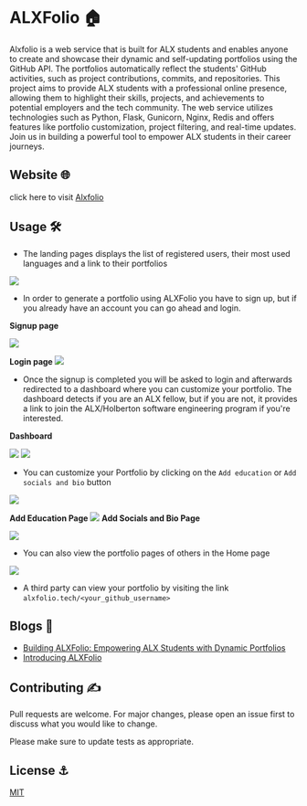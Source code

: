 # ALXFolio 🏠

Alxfolio is a web service that is built for ALX students and enables anyone to create and showcase their dynamic and self-updating portfolios using the GitHub API. The portfolios automatically reflect the students' GitHub activities, such as project contributions, commits, and repositories. This project aims to provide ALX students with a professional online presence, allowing them to highlight their skills, projects, and achievements to potential employers and the tech community. The web service utilizes technologies such as Python, Flask, Gunicorn, Nginx, Redis and offers features like portfolio customization, project filtering, and real-time updates. Join us in building a powerful tool to empower ALX students in their career journeys.

## Website 🌐

click here to visit [Alxfolio](www.alxfolio.tech)

## Usage 🛠️
- The landing pages displays the list of registered users, their most used languages and a link to their portfolios

![](https://github.com/dukeofhazardz/Alxfolio/blob/main/assets/alxfolio_img_1.jpg)
- In order to generate a portfolio using ALXFolio you have to sign up, but if you already have an account you can go ahead and login.

**Signup page**

![](https://github.com/dukeofhazardz/Alxfolio/blob/main/assets/alxfolio_img_3.jpg)

**Login page**
![](https://github.com/dukeofhazardz/Alxfolio/blob/main/assets/alxfolio_img.jpg)

- Once the signup is completed you will be asked to login and afterwards redirected to a dashboard where you can customize your portfolio. The dashboard detects if you are an ALX fellow, but if you are not, it provides a link to join the ALX/Holberton software engineering program if you're interested.


**Dashboard**

![](https://github.com/dukeofhazardz/Alxfolio/blob/main/assets/alxfolio_img_5.jpg)
![](https://github.com/dukeofhazardz/Alxfolio/blob/main/assets/alxfolio_img_6.jpg)

- You can customize your Portfolio by clicking on the `Add education` or `Add socials and bio` button

![](https://github.com/dukeofhazardz/Alxfolio/blob/main/assets/alxfolio_img_7.jpg)


**Add Education Page**
![](https://github.com/dukeofhazardz/Alxfolio/blob/main/assets/alxfolio_img_8.jpg)
**Add Socials and Bio Page**

![](https://github.com/dukeofhazardz/Alxfolio/blob/main/assets/alxfolio_img_9.jpg)

- You can also view the portfolio pages of others in the Home page

![](https://github.com/dukeofhazardz/Alxfolio/blob/main/assets/alxfolio_img_10.jpg)

- A third party can view your portfolio by visiting the link `alxfolio.tech/<your_github_username>`

## Blogs 📰
- [Building ALXFolio: Empowering ALX Students with Dynamic Portfolios](https://dev.to/dukeofhazardz/building-alxfolio-empowering-alx-students-with-dynamic-portfolios-8gb)
- [Introducing ALXFolio](https://jamesononiwu.substack.com/p/introducing-alxfolio?sd=pf)

## Contributing ✍️

Pull requests are welcome. For major changes, please open an issue first
to discuss what you would like to change.

Please make sure to update tests as appropriate.

## License ⚓

[MIT](https://github.com/dukeofhazardz/Alxfolio/blob/main/LICENSE)
